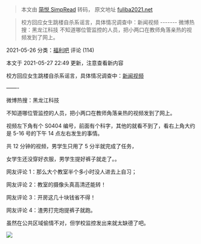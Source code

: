 > 本文由 [简悦 SimpRead](http://ksria.com/simpread/) 转码， 原文地址 [fuliba2021.net](https://fuliba2021.net/s404.html)

> 校方回应女生跳楼自杀系谣言，具体情况调查中：新闻视频 ------- 微博热搜：黑龙江科技 不知道哪位管监控的人员，把小两口在教师角落亲热的视频发到了网上。

2021-05-26 分类：[福利吧](https://fuliba2021.net/fuli) 评论 (114)

本文于 2021-05-27 22:49 更新，注意查看新内容

校方回应女生跳楼自杀系谣言，具体情况调查中：[新闻视频](https://weibo.com/5044281310/Khr0N048A?refer_flag=1001030103_)

——-

微博热搜：黑龙江科技

不知道哪位管监控的人员，把小两口在教师角落亲热的视频发到了网上。

视频左下角有个 S0404 编号，前面有个科字，其他的就看不到了，看右上角大约是 5-16 号的下午 14 点左右发生的事情。

共 12 分钟的视频，男学生只用了 5 分半就完成了任务，

女学生还没穿好衣服，男学生提好裤子就走了。。

网友评论 1：那么大个教室半个多小时没人进去上自习；

网友评论 2：教室的摄像头真高清还能转！

网友评论 3：开房这几十块钱省不得！

网友评论 4：渣男打完炮提裤子就跑。

虽然在公共区域偷情不对，但学校监控发出来就太缺德了吧。

![](https://tvax4.sinaimg.cn/large/007asALTgy1gqw0itjla5j30c80b2wf2.jpg)